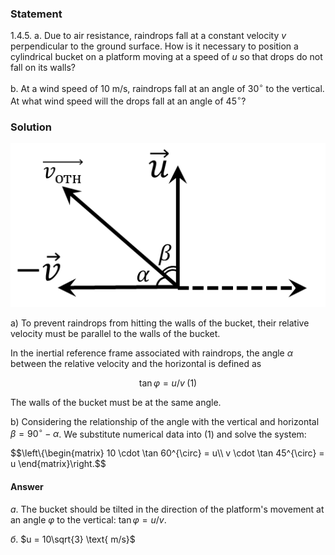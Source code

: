 ###  Statement 

$1.4.5.$ a. Due to air resistance, raindrops fall at a constant velocity $v$ perpendicular to the ground surface. How is it necessary to position a cylindrical bucket on a platform moving at a speed of $u$ so that drops do not fall on its walls? 

b. At a wind speed of $10\text{ m/s}$, raindrops fall at an angle of $30^\circ$ to the vertical. At what wind speed will the drops fall at an angle of $45^\circ$? 

### Solution

![|514x267, 34%](../../img/1.4.5/draw.png)

a) To prevent raindrops from hitting the walls of the bucket, their relative velocity must be parallel to the walls of the bucket. 

In the inertial reference frame associated with raindrops, the angle $\alpha$ between the relative velocity and the horizontal is defined as 

$$\tan\varphi = u/v \; (1)$$ 

The walls of the bucket must be at the same angle. 

b) Considering the relationship of the angle with the vertical and horizontal $\beta = 90^{\circ} - \alpha$. We substitute numerical data into $(1)$ and solve the system: 

$$\left\\{\begin{matrix} 10 \cdot \tan 60^{\circ} = u\\\ v \cdot \tan 45^{\circ} = u \end{matrix}\right.$$ 

#### Answer

$a.$ The bucket should be tilted in the direction of the platform's movement at an angle $\varphi$ to the vertical: $\tan\varphi = u/v.$ 

$б.$ $u = 10\sqrt{3} \text{ m/s}$ 
